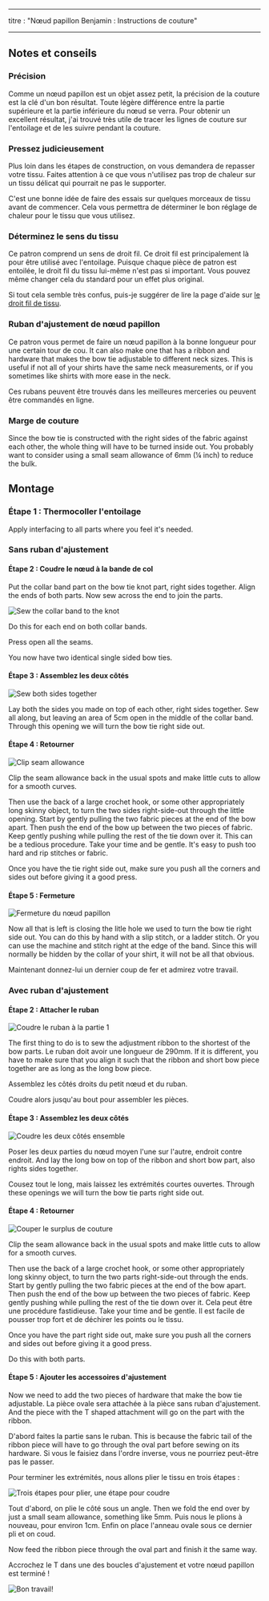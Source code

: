 - - -
titre : "Nœud papillon Benjamin : Instructions de couture"
- - -

## Notes et conseils

### Précision

Comme un nœud papillon est un objet assez petit, la précision de la couture est la clé d'un bon résultat. Toute légère différence entre la partie supérieure et la partie inférieure du nœud se verra. Pour obtenir un excellent résultat, j'ai trouvé très utile de tracer les lignes de couture sur l'entoilage et de les suivre pendant la couture.

### Pressez judicieusement

Plus loin dans les étapes de construction, on vous demandera de repasser votre tissu. Faites attention à ce que vous n'utilisez pas trop de chaleur sur un tissu délicat qui pourrait ne pas le supporter.

C'est une bonne idée de faire des essais sur quelques morceaux de tissu avant de commencer. Cela vous permettra de déterminer le bon réglage de chaleur pour le tissu que vous utilisez.

### Déterminez le sens du tissu

Ce patron comprend un sens de droit fil. Ce droit fil est principalement là pour être utilisé avec l'entoilage. Puisque chaque pièce de patron est entoilée, le droit fil du tissu lui-même n'est pas si important. Vous pouvez même changer cela du standard pour un effet plus original.

<Note>

Si tout cela semble très confus, puis-je suggérer de lire la page d'aide 
sur [le droit fil de tissu](/docs/sewing/fabric-grain).

</Note>

### Ruban d'ajustement de nœud papillon

Ce patron vous permet de faire un nœud papillon à la bonne longueur pour une certain tour de cou. It can also make one that has a ribbon and hardware that makes the bow tie adjustable to different neck sizes. This is useful if not all of your shirts have the same neck measurements, or if you sometimes like shirts with more ease in the neck.

Ces rubans peuvent être trouvés dans les meilleures merceries ou peuvent être commandés en ligne.

### Marge de couture

Since the bow tie is constructed with the right sides of the fabric against each other, the whole thing will have to be turned inside out. You probably want to consider using a small seam allowance of 6mm (¼ inch) to reduce the bulk.

## Montage

### Étape 1 : Thermocoller l'entoilage

Apply interfacing to all parts where you feel it's needed.

### Sans ruban d'ajustement

#### Étape 2 : Coudre le nœud à la bande de col

Put the collar band part on the bow tie knot part, right sides together. Align the ends of both parts. Now sew across the end to join the parts.

![Sew the collar band to the knot](step12.png)

Do this for each end on both collar bands.

Press open all the seams.

You now have two identical single sided bow ties.

#### Étape 3 : Assemblez les deux côtés

![Sew both sides together](step13.png)

Lay both the sides you made on top of each other, right sides together. Sew all along, but leaving an area of 5cm open in the middle of the collar band. Through this opening we will turn the bow tie right side out.

#### Étape 4 : Retourner

![Clip seam allowance](step14.png)

Clip the seam allowance back in the usual spots and make little cuts to allow for a smooth curves.

Then use the back of a large crochet hook, or some other appropriately long skinny object, to turn the two sides right-side-out through the little opening. Start by gently pulling the two fabric pieces at the end of the bow apart. Then push the end of the bow up between the two pieces of fabric. Keep gently pushing while pulling the rest of the tie down over it. This can be a tedious procedure. Take your time and be gentle. It's easy to push too hard and rip stitches or fabric.

Once you have the tie right side out, make sure you push all the corners and sides out before giving it a good press.

#### Étape 5 : Fermeture

![Fermeture du nœud papillon](step15.png)

Now all that is left is closing the litle hole we used to turn the bow tie right side out. You can do this by hand with a slip stitch, or a ladder stitch. Or you can use the machine and stitch right at the edge of the band. Since this will normally be hidden by the collar of your shirt, it will not be all that obvious.

Maintenant donnez-lui un dernier coup de fer et admirez votre travail.

### Avec ruban d'ajustement

#### Étape 2 : Attacher le ruban

![Coudre le ruban à la partie 1](step22.png)

The first thing to do is to sew the adjustment ribbon to the shortest of the bow parts. Le ruban doit avoir une longueur de 290mm. If it is different, you have to make sure that you align it such that the ribbon and short bow piece together are as long as the long bow piece.

Assemblez les côtés droits du petit nœud et du ruban.

Coudre alors jusqu'au bout pour assembler les pièces.

#### Étape 3 : Assemblez les deux côtés

![Coudre les deux côtés ensemble](step23.png)

Poser les deux parties du nœud moyen l'une sur l'autre, endroit contre endroit. And lay the long bow on top of the ribbon and short bow part, also rights sides together.

Cousez tout le long, mais laissez les extrémités courtes ouvertes. Through these openings we will turn the bow tie parts right side out.

#### Étape 4 : Retourner

![Couper le surplus de couture](step14.png)

Clip the seam allowance back in the usual spots and make little cuts to allow for a smooth curves.

Then use the back of a large crochet hook, or some other appropriately long skinny object, to turn the two parts right-side-out through the ends. Start by gently pulling the two fabric pieces at the end of the bow apart. Then push the end of the bow up between the two pieces of fabric. Keep gently pushing while pulling the rest of the tie down over it. Cela peut être une procédure fastidieuse. Take your time and be gentle. Il est facile de pousser trop fort et de déchirer les points ou le tissu.

Once you have the part right side out, make sure you push all the corners and sides out before giving it a good press.

Do this with both parts.

#### Étape 5 : Ajouter les accessoires d'ajustement

Now we need to add the two pieces of hardware that make the bow tie adjustable. La pièce ovale sera attachée à la pièce sans ruban d'ajustement. And the piece with the T shaped attachment will go on the part with the ribbon.

D'abord faites la partie sans le ruban. This is because the fabric tail of the ribbon piece will have to go through the oval part before sewing on its hardware. Si vous le faisiez dans l'ordre inverse, vous ne pourriez peut-être pas le passer.

Pour terminer les extrémités, nous allons plier le tissu en trois étapes :

![Trois étapes pour plier, une étape pour coudre](step25.png)

Tout d'abord, on plie le côté sous un angle. Then we fold the end over by just a small seam allowance, something like 5mm. Puis nous le plions à nouveau, pour environ 1cm. Enfin on place l'anneau ovale sous ce dernier pli et on coud.

Now feed the ribbon piece through the oval part and finish it the same way.

Accrochez le T dans une des boucles d'ajustement et votre nœud papillon est terminé !

![Bon travail!](finished.gif)
